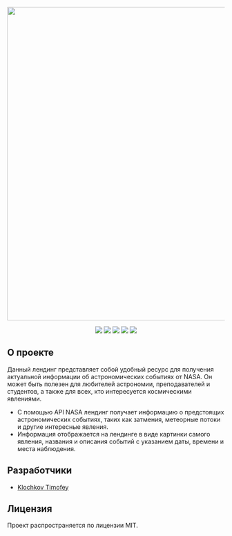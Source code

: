 <p align="center">
      <img src="https://i.ibb.co/dmx16cm/api-nasa.png" width="726">
</p>

<p align="center">
      <img src="https://shields.microej.com/badge/JavaScript-ES6-FFEF00" />
      <img src="https://shields.microej.com/badge/HTML-v5.3-8A2BE2" />
      <img src="https://shields.microej.com/badge/CSS-v92-00BFFF" />    
      <img src="https://shields.microej.com/badge/API-NASA-0000FF" />
      <img src="https://shields.microej.com/badge/License-MIT-7FFF00" />
</p>

## О проекте

Данный лендинг представляет собой удобный ресурс для получения актуальной информации об астрономических событиях от NASA. Он может быть полезен для любителей астрономии, преподавателей и студентов, а также для всех, кто интересуется космическими явлениями.

- С помощью API NASA лендинг получает информацию о предстоящих астрономических событиях, таких как затмения, метеорные потоки и другие интересные явления.
- Информация отображается на лендинге в виде картинки самого явления, названия и описания событий с указанием даты, времени и места наблюдения.

## Разработчики

- [Klochkov Timofey](https://github.com/KlochkovTimofey)

## Лицензия

Проект распространяется по лицензии MIT.
